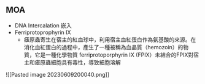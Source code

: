 ## MOA
- DNA Intercalation 嵌入
- Ferriprotoprophyrin IX
	- 瘧原蟲寄生在宿主的紅血球中，利用宿主血紅蛋白作為氨基酸的來源。在消化血紅蛋白的過程中，產生了一種被稱為血晶質（hemozoin）的物質，它是一種化學物質 ferriprotoporphyrin IX (FPIX）未結合的FPIX對宿主和瘧原蟲細胞具有毒性，導致細胞溶解

![[Pasted image 20230609200040.png]]